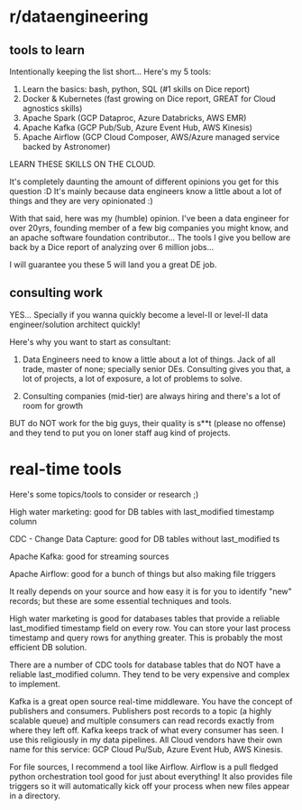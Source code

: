 # r/dataengineering

## tools to learn

Intentionally keeping the list short... Here's my 5 tools:

1. Learn the basics: bash, python, SQL (#1 skills on Dice report)
1. Docker & Kubernetes (fast growing on Dice report, GREAT for Cloud agnostics skills)
1. Apache Spark (GCP Dataproc, Azure Databricks, AWS EMR)
1. Apache Kafka (GCP Pub/Sub, Azure Event Hub, AWS Kinesis)
1. Apache Airflow (GCP Cloud Composer, AWS/Azure managed service backed by Astronomer)

LEARN THESE SKILLS ON THE CLOUD.

It's completely daunting the amount of different opinions you get for this question :D
It's mainly because data engineers know a little about a lot of things and they are very opinionated :)

With that said, here was my (humble) opinion. I've been a data engineer for over 20yrs, founding member of a few big companies you might know, and an apache software foundation contributor... The tools I give you bellow are back by a Dice report of analyzing over 6 million jobs...

I will guarantee you these 5 will land you a great DE job.

## consulting work

YES... Specially if you wanna quickly become a level-II or level-II data engineer/solution architect quickly!

Here's why you want to start as consultant:

1. Data Engineers need to know a little about a lot of things. Jack of all trade, master of none; specially senior DEs. Consulting gives you that, a lot of projects, a lot of exposure, a lot of problems to solve.

1. Consulting companies (mid-tier) are always hiring and there's a lot of room for growth

BUT do NOT work for the big guys, their quality is s**t (please no offense) and they tend to put you on loner staff aug kind of projects.

# real-time tools

Here's some topics/tools to consider or research ;)

High water marketing: good for DB tables with last_modified timestamp column

CDC - Change Data Capture: good for DB tables without last_modified ts

Apache Kafka: good for streaming sources

Apache Airflow: good for a bunch of things but also making file triggers

It really depends on your source and how easy it is for you to identify "new" records; but these are some essential techniques and tools.

High water marketing is good for databases tables that provide a reliable last_modified timestamp field on every row. You can store your last process timestamp and query rows for anything greater. This is probably the most efficient DB solution.

There are a number of CDC tools for database tables that do NOT have a reliable last_modified column. They tend to be very expensive and complex to implement.

Kafka is a great open source real-time middleware. You have the concept of publishers and consumers. Publishers post records to a topic (a highly scalable queue) and multiple consumers can read records exactly from where they left off. Kafka keeps track of what every consumer has seen. I use this religiously in my data pipelines. All Cloud vendors have their own name for this service: GCP Cloud Pu/Sub, Azure Event Hub, AWS Kinesis.

For file sources, I recommend a tool like Airflow. Airflow is a pull fledged python orchestration tool good for just about everything! It also provides file triggers so it will automatically kick off your process when new files appear in a directory.
